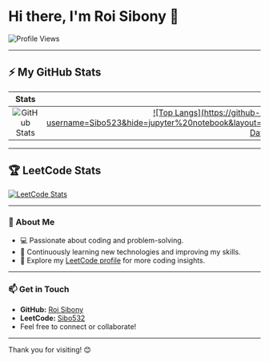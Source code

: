 # Hi there, I'm Roi Sibony 👋  
![Profile Views](https://komarev.com/ghpvc/?username=Sibo523&style=flat-square&color=brightgreen)

---

## ⚡ My GitHub Stats

|                                                                                      Stats                                                                                       |                                                                                              Languages                                                                                              |
|:--------------------------------------------------------------------------------------------------------------------------------------------------------------------------------:|:--------------------------------------------------------------------------------------------------------------------------------------------------------------------------------------------------:|
| ![GitHub Stats](https://github-readme-stats.vercel.app/api?username=Sibo523&show_icons=true&rank_icon=github&theme=dracula&icon_color=ff79c6&cache_seconds=180) | [![Top Langs](https://github-readme-stats.vercel.app/api/top-langs/?username=Sibo523&hide=jupyter%20notebook&layout=compact&langs_count=6&card_width=450&theme=dracula&t=${new Date().getTime()})](https://github.com/anuraghazra/github-readme-stats) |

---

## 🏆 LeetCode Stats

[![LeetCode Stats](https://leetcard.jacoblin.cool/Sibo532?&theme=dark&hide=ranking&ext=skills)](https://leetcode.com/Sibo532/&cache_seconds=180)

---

### 🚀 About Me

- 💻 Passionate about coding and problem-solving.
- 🌱 Continuously learning new technologies and improving my skills.
- 🔗 Explore my [LeetCode profile](https://leetcode.com/Sibo532/) for more coding insights.

---

### 📫 Get in Touch

- **GitHub:** [Roi Sibony](https://github.com/Sibo523)
- **LeetCode:** [Sibo532](https://leetcode.com/Sibo532/)
- Feel free to connect or collaborate!

---

Thank you for visiting! 😊
